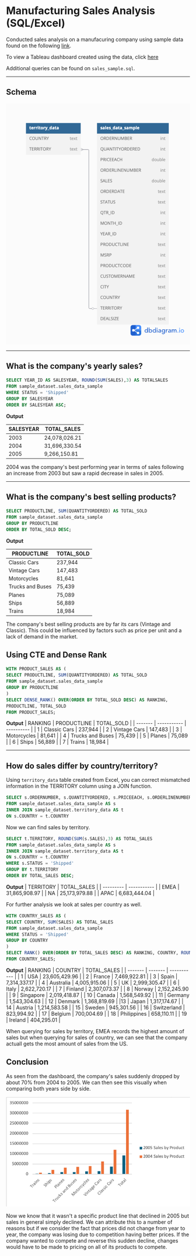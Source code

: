 # Manufacturing Sales Analysis (SQL/Excel)

Conducted sales analysis on a manufacuring company using sample data found on the following [link](https://www.kaggle.com/datasets/kyanyoga/sample-sales-data/data).


To view a Tableau dashboard created using the data, click [here](https://public.tableau.com/app/profile/ethan.chu2920/viz/ManufactoringSalesDashboard/Dashboard1)

Additional queries can be found on `sales_sample.sql`.
***

## Schema
![image](https://github.com/echu-vb/manufacturing-sales-analysis/blob/1c69a33490eae7fa4175bad8298d674b2cd32da6/schema.png)

***

## What is the company's yearly sales?
```sql
SELECT YEAR_ID AS SALESYEAR, ROUND(SUM(SALES),3) AS TOTALSALES
FROM sample_dataset.sales_data_sample
WHERE STATUS = 'Shipped'
GROUP BY SALESYEAR
ORDER BY SALESYEAR ASC;
```

**Output**

| SALESYEAR | TOTAL_SALES |
| --------- | ----------- |
| 2003      | 24,078,026.21 |
| 2004      | 31,696,330.54 |
| 2005      | 9,266,150.81  |

2004 was the company's best performing year in terms of sales following an increase from 2003 but saw a rapid decrease in sales in 2005.
***

## What is the company's best selling products?
```sql
SELECT PRODUCTLINE, SUM(QUANTITYORDERED) AS TOTAL_SOLD 
FROM sample_dataset.sales_data_sample
GROUP BY PRODUCTLINE
ORDER BY TOTAL_SOLD DESC;
```

**Output**

| PRODUCTLINE | TOTAL_SOLD |
| ----------- | ---------- |
| Classic Cars | 237,944    |
| Vintage Cars	| 147,483   |
| Motorcycles |	81,641      |
| Trucks and Buses |	75,439|
| Planes	| 75,089          |
| Ships |	56,889            |
| Trains	| 18,984          |

The company's best selling products are by far its cars (Vintage and Classic). This could be influenced by factors such as price per unit and a lack of demand in the market.

## Using CTE and Dense Rank

```sql
WITH PRODUCT_SALES AS (
SELECT PRODUCTLINE, SUM(QUANTITYORDERED) AS TOTAL_SOLD
FROM sample_dataset.sales_data_sample
GROUP BY PRODUCTLINE
)
SELECT DENSE_RANK() OVER(ORDER BY TOTAL_SOLD DESC) AS RANKING,
PRODUCTLINE, TOTAL_SOLD
FROM PRODUCT_SALES;
```

**Output**
| RANKING |	PRODUCTLINE |	TOTAL_SOLD |
| ------- | ----------- | ---------- |
| 1	| Classic Cars	| 237,944 | 
| 2 |	Vintage Cars	| 147,483 |
| 3 |	Motorcycles	 | 81,641 |
| 4 |	Trucks and Buses	| 75,439 |
| 5 |	Planes	| 75,089 |
| 6 |	Ships | 56,889 | 
| 7	| Trains	| 18,984 |

***

## How do sales differ by country/territory?
Using  `territory_data` table created from Excel, you can correct mismatched information in the TERRITORY column using a JOIN function.
```sql
SELECT s.ORDERNUMBER, s.QUANTITYORDERED, s.PRICEEACH, s.ORDERLINENUMBER, s.SALES, s.STATUS, s.QTR_ID, s.MONTH_ID, s.YEAR_ID, s.PRODUCTLINE, s.MSRP, s.PRODUCTCODE, s.CUSTOMERNAME, s.CITY, s.DEALSIZE, t.COUNTRY, t.TERRITORY 
FROM sample_dataset.sales_data_sample AS s
INNER JOIN sample_dataset.territory_data AS t
ON s.COUNTRY = t.COUNTRY
```
Now we can find sales by territory.
```sql
SELECT t.TERRITORY, ROUND(SUM(s.SALES),3) AS TOTAL_SALES
FROM sample_dataset.sales_data_sample AS s
INNER JOIN sample_dataset.territory_data AS t
ON s.COUNTRY = t.COUNTRY
WHERE s.STATUS = 'Shipped'
GROUP BY t.TERRITORY
ORDER BY TOTAL_SALES DESC;
```
**Output**
| TERRITORY	| TOTAL_SALES |
| --------- | ----------- |
| EMEA	| 31,865,908.97 |
| NA	| 25,173,979.88 |
| APAC	| 6,683,444.04 |

For further analysis we look at sales per country as well.

```sql
WITH COUNTRY_SALES AS (
SELECT COUNTRY, SUM(SALES) AS TOTAL_SALES
FROM sample_dataset.sales_data_sample
WHERE STATUS = 'Shipped'
GROUP BY COUNTRY
)
SELECT RANK() OVER(ORDER BY TOTAL_SALES DESC) AS RANKING, COUNTRY, ROUND(TOTAL_SALES,3) AS TOTAL_SALES
FROM COUNTRY_SALES;
```

**Output**
| RANKING	| COUNTRY |	TOTAL_SALES |
| ------- | ------- | ----------- |
| 1 | USA	| 23,605,429.96 |
| 2 |	France	| 7,469,922.81 |
| 3	| Spain	| 7,314,337.17 |
| 4 |	Australia	| 4,005,915.06 |
| 5 |	UK	| 2,999,305.47 |
| 6 |	Italy	| 2,622,720.17 |
| 7	| Finland	| 2,307,073.37 |
| 8 |	Norway	| 2,152,245.90 |
| 9 |	Singapore	| 2,019,418.87 |
| 10	| Canada	| 1,568,549.92 |
| 11	| Germany	| 1,543,304.63 |
| 12	| Denmark | 1,368,819.69 |
|13	| Japan	| 1,317,174.67 |
| 14	| Austria	| 1,214,583.58 |
| 15	| Sweden	| 945,301.56 |
| 16	| Switzerland	| 823,994.92 |
| 17	| Belgium	| 700,004.69 |
| 18	| Philippines	| 658,110.11 |
| 19	| Ireland	| 404,295.01 |

When querying for sales by territory, EMEA records the highest amount of sales but when querying for sales of country, we can see that the company actuall gets the most amount of sales from the US.

## Conclusion
As seen from the dashboard, the company's sales suddenly dropped by about 70% from 2004 to 2005. We can then see this visually when comparing both years side by side.

![image](https://github.com/echu-vb/manufacturing-sales-analysis/blob/94c31355530587e66ccb2f13812b8ed82a2bc237/salesbyyear.png)

Now we know that it wasn't a specific product line that declined in 2005 but sales in general simply declined. We can attribute this to a number of reasons but if we consider the fact that prices did not change from year to year, the company was losing due to competition having better prices. If the company wanted to compete and reverse this sudden decline, changes would have to be made to pricing on all of its products to compete.
